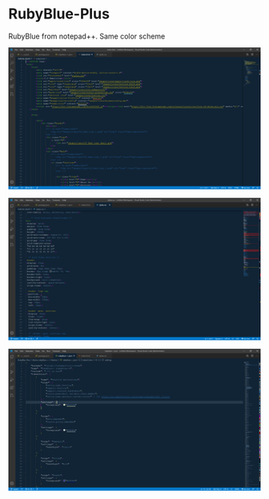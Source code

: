 # RubyBlue-Plus
RubyBlue from notepad++. Same color scheme

![](https://github.com/Moderncolin/RubyBlue-Plus/blob/master/theme-rubyblue%2B%2B/images/demo_1.png)

![](https://github.com/Moderncolin/RubyBlue-Plus/blob/master/theme-rubyblue%2B%2B/images/demo_2.PNG)

![](https://github.com/Moderncolin/RubyBlue-Plus/blob/master/theme-rubyblue%2B%2B/images/demo_3.PNG)
